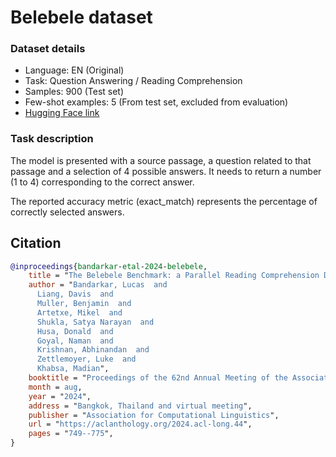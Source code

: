 # Belebele dataset

### Dataset details

- Language: EN (Original)
- Task: Question Answering / Reading Comprehension
- Samples: 900 (Test set)
- Few-shot examples: 5 (From test set, excluded from evaluation)
- [Hugging Face link](https://huggingface.co/datasets/facebook/belebele)

### Task description

The model is presented with a source passage, a question related to that passage and a selection of 4 possible answers. It needs to return a number (1 to 4) corresponding to the correct answer.

The reported accuracy metric (exact_match) represents the percentage of correctly selected answers.


## Citation

```bibtex
@inproceedings{bandarkar-etal-2024-belebele,
    title = "The Belebele Benchmark: a Parallel Reading Comprehension Dataset in 122 Language Variants",
    author = "Bandarkar, Lucas  and
      Liang, Davis  and
      Muller, Benjamin  and
      Artetxe, Mikel  and
      Shukla, Satya Narayan  and
      Husa, Donald  and
      Goyal, Naman  and
      Krishnan, Abhinandan  and
      Zettlemoyer, Luke  and
      Khabsa, Madian",
    booktitle = "Proceedings of the 62nd Annual Meeting of the Association for Computational Linguistics (Volume 1: Long Papers)",
    month = aug,
    year = "2024",
    address = "Bangkok, Thailand and virtual meeting",
    publisher = "Association for Computational Linguistics",
    url = "https://aclanthology.org/2024.acl-long.44",
    pages = "749--775",
}
```
